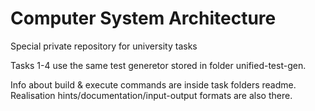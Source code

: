 # Computer System Architecture
Special private repository for university tasks

Tasks 1-4 use the same test generetor stored in folder unified-test-gen.

Info about build & execute commands are inside task folders readme.
Realisation hints/documentation/input-output formats are also there.
